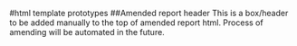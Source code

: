 #html template prototypes
##Amended report header
This is a box/header to be added manually to the top of amended report html. Process of amending will be automated in the future.